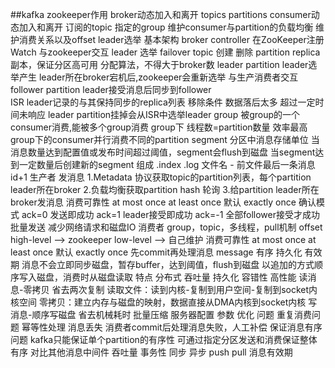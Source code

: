 ##kafka
	zookeeper作用
		broker动态加入和离开 
			topics
			partitions
		consumer动态加入和离开
			订阅的topic
			指定的group
		维护consumer与partition的负载均衡
		维护消费关系以及offset
		leader选举
	基本架构
		broker
			controller
				在ZooKeeper注册Watch
				与zookeeper交互
				leader 选举
				failover
		topic
			创建
			删除
		partition
			replica
				副本，保证分区高可用
				分配算法，不得大于broker数
			leader partition
				leader选举产生
				leader所在broker宕机后,zookeeper会重新选举
				与生产消费者交互
			follower partition
				leader接受消息后同步到follower	
		ISR
			leader记录的与其保持同步的replica列表
			移除条件
				数据落后太多
				超过一定时间未响应
			leader partition挂掉会从ISR中选举leader
		group
			被group的一个consumer消费,能被多个group消费
			group下 线程数=partition数量 效率最高
			group下的consumer并行消费不同的partition
		segment
			分区中消息存储单位
			当消息数量达到配置值或发布时间超过阈值，segment会flush到磁盘
			当segment达到一定数量后创建新的segment
			组成
				.index 
				.log
				文件名 - 前文件最后一条消息id+1
	生产者
		发消息
			1.Metadata 协议获取topic的partition列表，每个partition leader所在broker
			2.负载均衡获取partition
				hash 轮询
			3.给partition leader所在broker发消息
		消费可靠性
			at most once
			at least once 默认
			exactly once
		确认模式
			ack=0 发送即成功
			ack=1 leader接受即成功
			ack=-1 全部follower接受才成功
		批量发送
			减少网络请求和磁盘IO
	消费者
		group，topic，多线程，pull机制
		offset
			high-level --> zookeeper
			low-level --> 自己维护
		消费可靠性
			at most once
			at least once 默认
			exactly once
			先commit再处理消息
	message
		有序 持久化 有效期
		消息不会立即同步磁盘，暂存buffer，达到阈值，flush到磁盘
		以追加的方式顺序写入磁盘，消费时从磁盘读取
	特点
		分布式
		吞吐量
		持久化
		容错性
	高性能
		读消息-零拷贝
			省去两次复制
			读取文件：读到内核-复制到用户空间-复制到socket内核空间
			零拷贝：建立内存与磁盘的映射，数据直接从DMA内核到socket内核
		写消息-顺序写磁盘
			省去机械耗时
		批量压缩
	服务器配置
		参数
		优化
	问题
		重复消费问题
			幂等性处理
		消息丢失
			消费者commit后处理消息失败，人工补偿
		保证消息有序问题
			kafka只能保证单个partition的有序性
			可通过指定分区发送和消费保证整体有序
		对比其他消息中间件
			吞吐量
			事务性
			同步 异步
			push pull
			消息有效期
